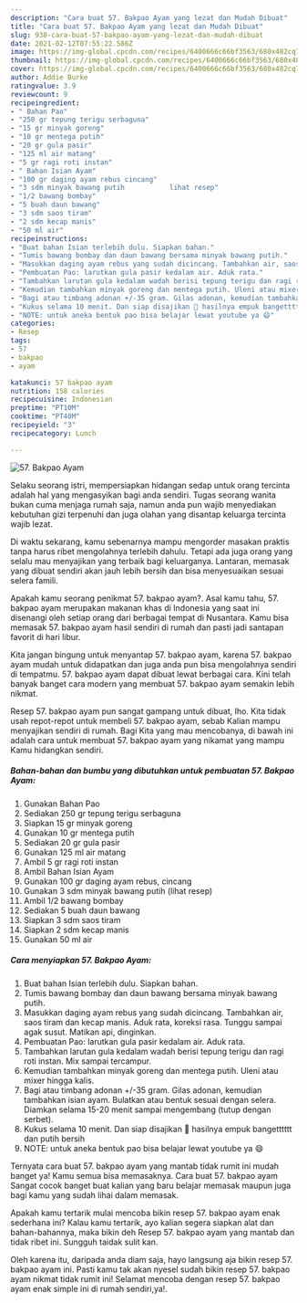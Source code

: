 ```yaml
---
description: "Cara buat 57. Bakpao Ayam yang lezat dan Mudah Dibuat"
title: "Cara buat 57. Bakpao Ayam yang lezat dan Mudah Dibuat"
slug: 938-cara-buat-57-bakpao-ayam-yang-lezat-dan-mudah-dibuat
date: 2021-02-12T07:55:22.586Z
image: https://img-global.cpcdn.com/recipes/6400666c66bf3563/680x482cq70/57-bakpao-ayam-foto-resep-utama.jpg
thumbnail: https://img-global.cpcdn.com/recipes/6400666c66bf3563/680x482cq70/57-bakpao-ayam-foto-resep-utama.jpg
cover: https://img-global.cpcdn.com/recipes/6400666c66bf3563/680x482cq70/57-bakpao-ayam-foto-resep-utama.jpg
author: Addie Burke
ratingvalue: 3.9
reviewcount: 9
recipeingredient:
- " Bahan Pao"
- "250 gr tepung terigu serbaguna"
- "15 gr minyak goreng"
- "10 gr mentega putih"
- "20 gr gula pasir"
- "125 ml air matang"
- "5 gr ragi roti instan"
- " Bahan Isian Ayam"
- "100 gr daging ayam rebus cincang"
- "3 sdm minyak bawang putih           lihat resep"
- "1/2 bawang bombay"
- "5 buah daun bawang"
- "3 sdm saos tiram"
- "2 sdm kecap manis"
- "50 ml air"
recipeinstructions:
- "Buat bahan Isian terlebih dulu. Siapkan bahan."
- "Tumis bawang bombay dan daun bawang bersama minyak bawang putih."
- "Masukkan daging ayam rebus yang sudah dicincang. Tambahkan air, saos tiram dan kecap manis. Aduk rata, koreksi rasa. Tunggu sampai agak susut. Matikan api, dinginkan."
- "Pembuatan Pao: larutkan gula pasir kedalam air. Aduk rata."
- "Tambahkan larutan gula kedalam wadah berisi tepung terigu dan ragi roti instan. Mix sampai tercampur."
- "Kemudian tambahkan minyak goreng dan mentega putih. Uleni atau mixer hingga kalis."
- "Bagi atau timbang adonan +/-35 gram. Gilas adonan, kemudian tambahkan isian ayam. Bulatkan atau bentuk sesuai dengan selera. Diamkan selama 15-20 menit sampai mengembang (tutup dengan serbet)."
- "Kukus selama 10 menit. Dan siap disajikan 🥰 hasilnya empuk bangetttttt dan putih bersih"
- "NOTE: untuk aneka bentuk pao bisa belajar lewat youtube ya 😄"
categories:
- Resep
tags:
- 57
- bakpao
- ayam

katakunci: 57 bakpao ayam 
nutrition: 158 calories
recipecuisine: Indonesian
preptime: "PT10M"
cooktime: "PT40M"
recipeyield: "3"
recipecategory: Lunch

---
```



![57. Bakpao Ayam](https://img-global.cpcdn.com/recipes/6400666c66bf3563/680x482cq70/57-bakpao-ayam-foto-resep-utama.jpg)

Selaku seorang istri, mempersiapkan hidangan sedap untuk orang tercinta adalah hal yang mengasyikan bagi anda sendiri. Tugas seorang  wanita bukan cuma menjaga rumah saja, namun anda pun wajib menyediakan kebutuhan gizi terpenuhi dan juga olahan yang disantap keluarga tercinta wajib lezat.

Di waktu  sekarang, kamu sebenarnya mampu mengorder masakan praktis tanpa harus ribet mengolahnya terlebih dahulu. Tetapi ada juga orang yang selalu mau menyajikan yang terbaik bagi keluarganya. Lantaran, memasak yang dibuat sendiri akan jauh lebih bersih dan bisa menyesuaikan sesuai selera famili. 



Apakah kamu seorang penikmat 57. bakpao ayam?. Asal kamu tahu, 57. bakpao ayam merupakan makanan khas di Indonesia yang saat ini disenangi oleh setiap orang dari berbagai tempat di Nusantara. Kamu bisa memasak 57. bakpao ayam hasil sendiri di rumah dan pasti jadi santapan favorit di hari libur.

Kita jangan bingung untuk menyantap 57. bakpao ayam, karena 57. bakpao ayam mudah untuk didapatkan dan juga anda pun bisa mengolahnya sendiri di tempatmu. 57. bakpao ayam dapat dibuat lewat berbagai cara. Kini telah banyak banget cara modern yang membuat 57. bakpao ayam semakin lebih nikmat.

Resep 57. bakpao ayam pun sangat gampang untuk dibuat, lho. Kita tidak usah repot-repot untuk membeli 57. bakpao ayam, sebab Kalian mampu menyajikan sendiri di rumah. Bagi Kita yang mau mencobanya, di bawah ini adalah cara untuk membuat 57. bakpao ayam yang nikamat yang mampu Kamu hidangkan sendiri.

<!--inarticleads1-->

##### Bahan-bahan dan bumbu yang dibutuhkan untuk pembuatan 57. Bakpao Ayam:

1. Gunakan  Bahan Pao
1. Sediakan 250 gr tepung terigu serbaguna
1. Siapkan 15 gr minyak goreng
1. Gunakan 10 gr mentega putih
1. Sediakan 20 gr gula pasir
1. Gunakan 125 ml air matang
1. Ambil 5 gr ragi roti instan
1. Ambil  Bahan Isian Ayam
1. Gunakan 100 gr daging ayam rebus, cincang
1. Gunakan 3 sdm minyak bawang putih           (lihat resep)
1. Ambil 1/2 bawang bombay
1. Sediakan 5 buah daun bawang
1. Siapkan 3 sdm saos tiram
1. Siapkan 2 sdm kecap manis
1. Gunakan 50 ml air




<!--inarticleads2-->

##### Cara menyiapkan 57. Bakpao Ayam:

1. Buat bahan Isian terlebih dulu. Siapkan bahan.
1. Tumis bawang bombay dan daun bawang bersama minyak bawang putih.
1. Masukkan daging ayam rebus yang sudah dicincang. Tambahkan air, saos tiram dan kecap manis. Aduk rata, koreksi rasa. Tunggu sampai agak susut. Matikan api, dinginkan.
1. Pembuatan Pao: larutkan gula pasir kedalam air. Aduk rata.
1. Tambahkan larutan gula kedalam wadah berisi tepung terigu dan ragi roti instan. Mix sampai tercampur.
1. Kemudian tambahkan minyak goreng dan mentega putih. Uleni atau mixer hingga kalis.
1. Bagi atau timbang adonan +/-35 gram. Gilas adonan, kemudian tambahkan isian ayam. Bulatkan atau bentuk sesuai dengan selera. Diamkan selama 15-20 menit sampai mengembang (tutup dengan serbet).
1. Kukus selama 10 menit. Dan siap disajikan 🥰 hasilnya empuk bangetttttt dan putih bersih
1. NOTE: untuk aneka bentuk pao bisa belajar lewat youtube ya 😄




Ternyata cara buat 57. bakpao ayam yang mantab tidak rumit ini mudah banget ya! Kamu semua bisa memasaknya. Cara buat 57. bakpao ayam Sangat cocok banget buat kalian yang baru belajar memasak maupun juga bagi kamu yang sudah lihai dalam memasak.

Apakah kamu tertarik mulai mencoba bikin resep 57. bakpao ayam enak sederhana ini? Kalau kamu tertarik, ayo kalian segera siapkan alat dan bahan-bahannya, maka bikin deh Resep 57. bakpao ayam yang mantab dan tidak ribet ini. Sungguh taidak sulit kan. 

Oleh karena itu, daripada anda diam saja, hayo langsung aja bikin resep 57. bakpao ayam ini. Pasti kamu tak akan nyesel sudah bikin resep 57. bakpao ayam nikmat tidak rumit ini! Selamat mencoba dengan resep 57. bakpao ayam enak simple ini di rumah sendiri,ya!.

